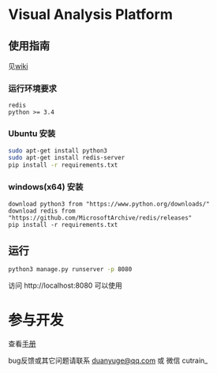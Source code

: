 # Visual Analysis Platform

## 使用指南
见[wiki](https://github.com/cutrain/visual-analysis-platform/wiki "数据分析平台wiki")

### 运行环境要求
```
redis
python >= 3.4
```

### Ubuntu 安装
```bash
sudo apt-get install python3
sudo apt-get install redis-server
pip install -r requirements.txt
```

### windows(x64) 安装
```
download python3 from "https://www.python.org/downloads/"
download redis from "https://github.com/MicrosoftArchive/redis/releases"
pip install -r requirements.txt
```


## 运行
```bash
python3 manage.py runserver -p 8080
```
访问 http://localhost:8080 可以使用

# 参与开发
查看[手册](https://github.com/cutrain/visual-analysis-platform/blob/master/manual.doc "手册")


bug反馈或其它问题请联系 duanyuge@qq.com 或 微信 cutrain_

